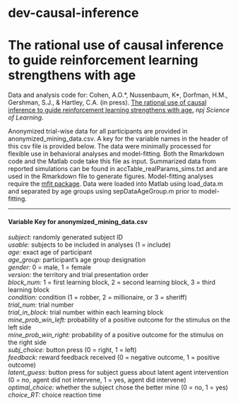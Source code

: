 # dev-causal-inference
# The rational use of causal inference to guide reinforcement learning strengthens with age

Data and analysis code for: Cohen, A.O.\*, Nussenbaum, K\*, Dorfman, H.M., Gershman, S.J., & Hartley, C.A. (in press). [The rational use of causal inference to guide reinforcement learning strengthens with age.](https://psyarxiv.com/j9zuk) *npj Science of Learning.*

Anonymized trial-wise data for all participants are provided in anonymized_mining_data.csv. A key for the variable names in the header of this csv file is provided below. The data were minimally processed for flexible use in behavioral analyses and model-fitting. Both the Rmarkdown code and the Matlab code take this file as input. Summarized data from reported simulations can be found in accTable_realParams_sims.txt and are used in the Rmarkdown file to generate figures. Model-fitting analyses require the [mfit package](https://github.com/sjgershm/mfit). Data were loaded into Matlab using load_data.m and separated by age groups using sepDataAgeGroup.m prior to model-fitting.

---
#### Variable Key for anonymized_mining_data.csv 
*subject:* randomly generated subject ID  
*usable:* subjects to be included in analyses (1 = include)  
*age:* exact age of participant  
*age_group:* participant’s age group designation  
*gender:* 0 = male, 1 = female  
*version:* the territory and trial presentation order   
*block_num:* 1 = first learning block, 2 = second learning block, 3 = third learning block  
*condition:* condition (1 = robber, 2 = millionaire, or 3 = sheriff)  
*trial_num:* trial number  
*trial_in_block:* trial number within each learning block  
*mine_prob_win_left:* probability of a positive outcome for the stimulus on the left side  
*mine_prob_win_right:* probability of a positive outcome for the stimulus on the right side  
*subj_choice:* button press (0 = right, 1 = left)  
*feedback:* reward feedback received (0 = negative outcome, 1 = positive outcome)  
*latent_guess:* button press for subject guess about latent agent intervention (0 = no, agent did not intervene, 1 = yes, agent did intervene)  
*optimal_choice:* whether the subject chose the better mine (0 = no, 1 = yes)  
*choice_RT:* choice reaction time  

